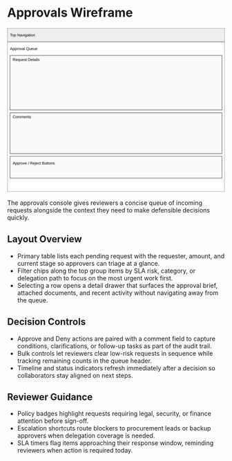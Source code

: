 # Approvals Wireframe

![Approvals Interface](approval-wireframe.svg)

The approvals console gives reviewers a concise queue of incoming requests alongside the context they need to make defensible decisions quickly.

## Layout Overview

- Primary table lists each pending request with the requester, amount, and current stage so approvers can triage at a glance.
- Filter chips along the top group items by SLA risk, category, or delegation path to focus on the most urgent work first.
- Selecting a row opens a detail drawer that surfaces the approval brief, attached documents, and recent activity without navigating away from the queue.

## Decision Controls

- Approve and Deny actions are paired with a comment field to capture conditions, clarifications, or follow-up tasks as part of the audit trail.
- Bulk controls let reviewers clear low-risk requests in sequence while tracking remaining counts in the queue header.
- Timeline and status indicators refresh immediately after a decision so collaborators stay aligned on next steps.

## Reviewer Guidance

- Policy badges highlight requests requiring legal, security, or finance attention before sign-off.
- Escalation shortcuts route blockers to procurement leads or backup approvers when delegation coverage is needed.
- SLA timers flag items approaching their response window, reminding reviewers when action is required today.
